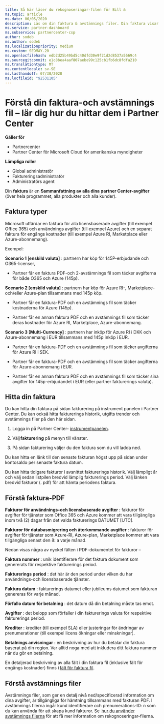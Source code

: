 ```yaml
---
title: Så här läser du rekognoseringar-filen för Bill &
ms.topic: article
ms.date: 06/05/2020
description: Läs om din faktura & avstämnings filer. Din faktura visar kostnader för partner Center i alla program, produkter och kunder för den månads perioden.
ms.service: partner-dashboard
ms.subservice: partnercenter-csp
author: sodeb
ms.author: sodeb
ms.localizationpriority: medium
ms.custom: SEOMAY.20
ms.openlocfilehash: edb2d25b49bd5c40dfd30e9f21d2d8537a5669c4
ms.sourcegitcommit: e1c8bea4aaf807aebe99c125cb1fb6dc8fdfa210
ms.translationtype: MT
ms.contentlocale: sv-SE
ms.lasthandoff: 07/30/2020
ms.locfileid: "92531105"
---
```

# <a name="understand-your-bill-and-reconciliation-file---learn-how-to-find-them-in-partner-center"></a>Förstå din faktura-och avstämnings fil – lär dig hur du hittar dem i Partner Center

**Gäller för**

- Partnercenter
- Partner Center för Microsoft Cloud för amerikanska myndigheter

**Lämpliga roller**

- Global administratör
- Faktureringsadministratör
- Administratörs agent


Din **faktura** är en **Sammanfattning av alla dina partner Center-avgifter** (över hela programmet, alla produkter och alla kunder). 

## <a name="invoice-types"></a>Faktura typer

Microsoft utfärdar en faktura för alla licensbaserade avgifter (till exempel Office 365) och användnings avgifter (till exempel Azure) och en separat faktura för engångs kostnader (till exempel Azure RI, Marketplace eller Azure-abonnemang).

Exempel:  

**Scenario 1 [enskild valuta]** : partnern har köp för 145P-erbjudande och O365-licenser,  

- Partner får en faktura PDF-och 2-avstämnings fil som täcker avgifterna för både O365 och Azure (145p).  

**Scenario 2 [enskild valuta]** : partnern har köp för Azure RI-, Marketplace-och/eller Azure-plan tillsammans med 145p köp.

- Partner får en faktura-PDF och en avstämnings fil som täcker kostnaderna för Azure (145p). 

- Partner får en annan faktura PDF och en avstämnings fil som täcker deras kostnader för Azure RI, Marketplace, Azure-abonnemang. 

**Scenario 3 [Multi-Currency]** : partnern har inköp för Azure RI i DKK och Azure-abonnemang i EUR tillsammans med 145p inköp i EUR.

- Partner får en faktura-PDF och en avstämnings fil som täcker avgifterna för Azure RI i SEK. 

- Partner får en faktura-PDF och en avstämnings fil som täcker avgifterna för Azure-abonnemang i EUR. 

- Partner får en annan faktura PDF och en avstämnings fil som täcker sina avgifter för 145p-erbjudandet i EUR (eller partner fakturerings valuta). 

## <a name="find-your-bill"></a>Hitta din faktura 

Du kan hitta din faktura på sidan fakturering på instrument panelen i Partner Center. Du kan också hitta fakturerings historik, utgifts trender och avstämnings filer på den här sidan. 

1. Logga in på Partner Center- [instrumentpanelen](https://partner.microsoft.com/dashboard/home). 

2. Välj **fakturering** på menyn till vänster. 

3. På sidan fakturering väljer du den faktura som du vill ladda ned. 

Du kan hitta en länk till den senaste fakturan högst upp på sidan under kontosaldo per senaste faktura datum. 

Du kan hitta tidigare fakturor i avsnittet fakturerings historik. Välj lämpligt år och välj sedan listpilen bredvid lämplig fakturerings period. Välj länken bredvid fakturor (. pdf) för att hämta periodens faktura. 

## <a name="understanding-invoice-pdf"></a>Förstå faktura-PDF 

**Fakturor för användnings-och licensbaserade avgifter** : fakturor för avgifter för tjänster som Office 365 och Azure kommer att vara tillgängliga inom två (2) dagar från det valda fakturerings DATUMET [UTC].  

**Fakturor för databasmigrering och återkommande avgifter** : fakturor för avgifter för tjänster som Azure-RI, Azure-plan, Marketplace kommer att vara tillgängliga senast den 8: a varje månad.  

Nedan visas några av nyckel fälten i PDF-dokumentet för fakturor –

**Faktura nummer** : unik identifierare för det faktura dokument som genererats för respektive fakturerings period. 

**Fakturerings period** : det här är den period under vilken du har användnings-och licensbaserade tjänster. 

**Faktura datum** : fakturerings datumet eller jubileums datumet som fakturan genereras för varje månad. 

**Förfallo datum för betalning** : det datum då din betalning måste tas emot. 

**Avgifter** : det belopp som förfaller i din fakturerings valuta för respektive fakturerings period. 

**Krediter** : krediter (till exempel SLA) eller justeringar för ändringar av prenumerationer (till exempel licens ökningar eller minskningar). 

**Betalnings anvisningar** : en beskrivning av hur du betalar din faktura baserat på din region. Var alltid noga med att inkludera ditt faktura nummer när du gör en betalning. 

En detaljerad beskrivning av alla fält i din faktura fil (inklusive fält för engångs kostnader) finns i [fält för faktura fil](invoice-file.md). 

## <a name="understand-reconciliation-files"></a>Förstå avstämnings filer

 Avstämnings filer, som ger en detalj nivå ned/specificerad information om dina avgifter, är tillgängliga för hämtning tillsammans med fakturan PDF. I avstämnings filerna ingår kund identifierare och prenumerations-ID: n som du kan använda för att skapa kund fakturor. Se  [hur du använder avstämnings filerna](use-the-reconciliation-files.md) för att få mer information om rekognoseringar-filerna. 
